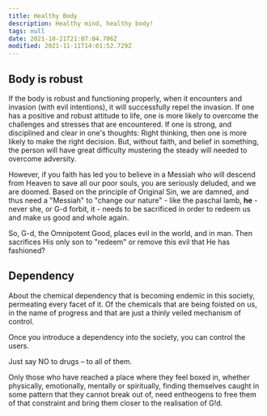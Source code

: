 ```yaml
---
title: Healthy Body
description: Healthy mind, healthy body!
tags: null
date: 2021-10-21T21:07:04.706Z
modified: 2021-11-11T14:01:52.729Z
---
```


## Body is robust

If the body is robust and functioning properly, when it encounters and invasion (with evil intentions), it will successfully repel the invasion. If one has a positive and robust attitude to life, one is more likely to overcome the challenges and stresses that are encountered. If one is strong, and disciplined and clear in one's thoughts: Right thinking, then one is more likely to make the right decision. But, without faith, and belief in something, the person will have great difficulty mustering the steady will needed to overcome adversity.

However, if you faith has led you to believe in a Messiah who will descend from Heaven to save all our poor souls, you are seriously deluded, and we are doomed. Based on the principle of Original Sin, we are damned, and thus need a "Messiah" to "change our nature" - like the paschal lamb, **he** - never she, or G-d forbit, it - needs to be sacrificed in order to redeem us and make us good and whole again.

So, G-d, the Omnipotent Good, places evil in the world, and in man. Then sacrifices His only son to "redeem" or remove this evil that He has fashioned?

## Dependency

About the chemical dependency that is becoming endemic in this society, permeating every facet of it. Of the chemicals that are being foisted on us, in the name of progress and that are just a thinly veiled mechanism of control.

Once you introduce a dependency into the society, you can control the users.

Just say NO to drugs – to all of them.

Only those who have reached a place where they feel boxed in, whether physically, emotionally, mentally or spiritually, finding themselves caught in some pattern that they cannot break out of, need entheogens to free them of that constraint and bring them closer to the realisation of G!d.
